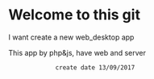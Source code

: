 # Welcome to this git
I want create a new web_desktop app  

This app by php&js, have web and server  

                 create date 13/09/2017  
                 